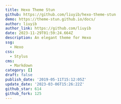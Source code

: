 ```yaml
---
title: Hexo Theme Stun
github: https://github.com/liuyib/hexo-theme-stun
demo: https://theme-stun.github.io/docs/
author: liuyib
author_link: https://github.com/liuyib
date: 2023-11-29T01:59:24.664Z
description: An elegant theme for Hexo
ssg:
  - Hexo
css:
  - Stylus
cms:
  - Markdown
category: []
draft: false
publish_date: '2019-05-11T15:12:05Z'
update_date: '2023-03-06T15:26:22Z'
github_star: 614
github_fork: 125
---
```

